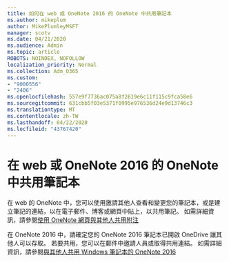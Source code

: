 ```yaml
---
title: 如何在 web 或 OneNote 2016 的 OneNote 中共用筆記本
ms.author: mikeplum
author: MikePlumleyMSFT
manager: scotv
ms.date: 04/21/2020
ms.audience: Admin
ms.topic: article
ROBOTS: NOINDEX, NOFOLLOW
localization_priority: Normal
ms.collection: Adm_O365
ms.custom:
- "9000556"
- "2406"
ms.openlocfilehash: 557e9f7736ac075a8f2619e6c11f115c9fca58e6
ms.sourcegitcommit: 631cbb5f03e5371f0995e976536d24e9d13746c3
ms.translationtype: MT
ms.contentlocale: zh-TW
ms.lasthandoff: 04/22/2020
ms.locfileid: "43767420"
---
```

# <a name="share-notebooks-in-onenote-for-the-web-or-onenote-2016"></a>在 web 或 OneNote 2016 的 OneNote 中共用筆記本

在 web 的 OneNote 中，您可以使用邀請其他人查看和變更您的筆記本，或是建立筆記的連結，以在電子郵件、博客或網頁中貼上，以共用筆記。 如需詳細資訊，請參閱[使用 OneNote 網頁與其他人共用附注](https://support.office.com/article/D3481FBE-E06C-4883-B7E9-B2EE9F38AED3)

在 OneNote 2016 中，請確定您的 OneNote 2016 筆記本已開啟 OneDrive 讓其他人可以存取。 若要共用，您可以在郵件中邀請人員或取得共用連結。 如需詳細資訊，請參閱[與其他人共用 Windows 筆記本的 OneNote 2016](https://support.office.com/article/d14b6033-7a95-4536-9216-bb0a5e0f8285)